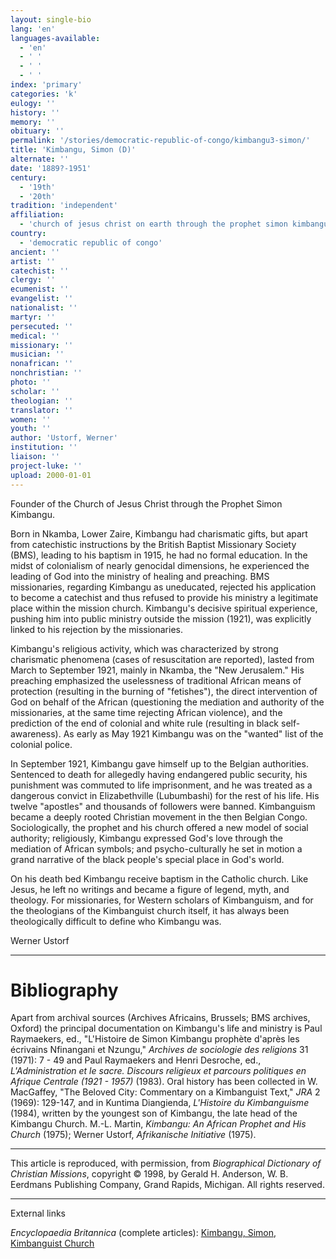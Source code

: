```yaml
---
layout: single-bio
lang: 'en'
languages-available:
  - 'en'
  - ' '
  - ' '
  - ' '
index: 'primary'
categories: 'k'
eulogy: ''
history: ''
memory: ''
obituary: ''
permalink: '/stories/democratic-republic-of-congo/kimbangu3-simon/'
title: 'Kimbangu, Simon (D)'
alternate: ''
date: '1889?-1951'
century:
  - '19th'
  - '20th'
tradition: 'independent'
affiliation:
  - 'church of jesus christ on earth through the prophet simon kimbangu'
country:
  - 'democratic republic of congo'
ancient: ''
artist: ''
catechist: ''
clergy: ''
ecumenist: ''
evangelist: ''
nationalist: ''
martyr: ''
persecuted: ''
medical: ''
missionary: ''
musician: ''
nonafrican: ''
nonchristian: ''
photo: ''
scholar: ''
theologian: ''
translator: ''
women: ''
youth: ''
author: 'Ustorf, Werner'
institution: ''
liaison: ''
project-luke: ''
upload: 2000-01-01
---
```



Founder of the Church of Jesus Christ through the Prophet Simon Kimbangu.

Born in Nkamba, Lower Zaire, Kimbangu had charismatic gifts, but apart from catechistic instructions by the British Baptist Missionary Society (BMS), leading to his baptism in 1915, he had no formal education. In the midst of colonialism of nearly genocidal dimensions, he experienced the leading of God into the ministry of healing and preaching. BMS missionaries, regarding Kimbangu as uneducated, rejected his application to become a catechist and thus refused to provide his ministry a legitimate place within the mission church. Kimbangu's decisive spiritual experience, pushing him into public ministry outside the mission (1921), was explicitly linked to his rejection by the missionaries.

Kimbangu's religious activity, which was characterized by strong charismatic phenomena (cases of resuscitation are reported), lasted from March to September 1921, mainly in Nkamba, the "New Jerusalem." His preaching emphasized the uselessness of traditional African means of protection (resulting in the burning of "fetishes"), the direct intervention of God on behalf of the African (questioning the mediation and authority of the missionaries, at the same time rejecting African violence), and the prediction of the end of colonial and white rule (resulting in black self-awareness). As early as May 1921 Kimbangu was on the "wanted" list of the colonial police.

In September 1921, Kimbangu gave himself up to the Belgian authorities. Sentenced to death for allegedly having endangered public security, his punishment was commuted to life imprisonment, and he was treated as a dangerous convict in Elizabethville (Lubumbashi) for the rest of his life. His twelve "apostles" and thousands of followers were banned. Kimbanguism became a deeply rooted Christian movement in the then Belgian Congo. Sociologically, the prophet and his church offered a new model of social authority; religiously, Kimbangu expressed God's love through the mediation of African symbols; and psycho-culturally he set in motion a grand narrative of the black people's special place in God's world.

On his death bed Kimbangu receive baptism in the Catholic church. Like Jesus, he left no writings and became a figure of legend, myth, and theology. For missionaries, for Western scholars of Kimbanguism, and for the theologians of the Kimbanguist church itself, it has always been theologically difficult to define who Kimbangu was.

Werner Ustorf

---

# Bibliography

Apart from archival sources (Archives Africains, Brussels; BMS archives, Oxford) the principal documentation on Kimbangu's life and ministry is Paul Raymaekers, ed., "L'Histoire de Simon  Kimbangu prophète d'après les écrivains Nfinangani et Nzungu," *Archives de sociologie des religions* 31 (1971): 7 - 49 and Paul Raymaekers and Henri Desroche, ed., *L'Administration  et le sacre. Discours religieux et parcours politiques en Afrique Centrale (1921 - 1957)* (1983). Oral history has been collected in W. MacGaffey, "The Beloved City: Commentary on a Kimbanguist Text," *JRA* 2 (1969): 129-147, and in Kuntima Diangienda, *L'Histoire du Kimbanguisme* (1984), written by the youngest son of Kimbangu, the late head of the Kimbangu Church. M.-L. Martin, *Kimbangu: An African Prophet and His Church* (1975); Werner Ustorf, *Afrikanische Initiative* (1975).

---

This article is reproduced, with permission, from *Biographical Dictionary of Christian Missions*,   copyright &copy; 1998, by Gerald H. Anderson, W. B. Eerdmans Publishing Company, Grand Rapids, Michigan.  All rights reserved.

---

External links

*Encyclopaedia Britannica*  (complete articles):  [Kimbangu, Simon](http://www.britannica.com/eb/article-9045460/Simon-Kimbangu),  [Kimbanguist Church](http://www.britannica.com/eb/article-9045461/Kimbanguist-Church)